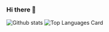 ### Hi there 👋

<!--
**anjugunakar/anjugunakar** is a ✨ _special_ ✨ repository because its `README.md` (this file) appears on your GitHub profile.

Here are some ideas to get you started:

- 🔭 I’m currently working on ...
- 🌱 I’m currently learning ...
- 👯 I’m looking to collaborate on ...
- 🤔 I’m looking for help with ...
- 💬 Ask me about ...
- 📫 How to reach me: ...
- 😄 Pronouns: ...
- ⚡ Fun fact: ...
-->

![Github stats](https://github-readme-stats.vercel.app/api?username=anjugunakar&theme=highcontrast&show_icons=true&count_private=true) ![Top Languages Card](https://github-readme-stats.vercel.app/api/top-langs/?username=anjugunakar&layout=compact)
